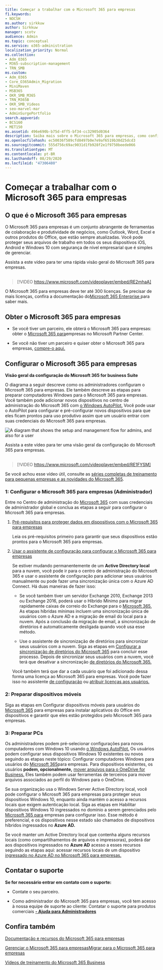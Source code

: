 ```yaml
---
title: Começar a trabalhar com o Microsoft 365 para empresas
f1.keywords:
- NOCSH
ms.author: sirkkuw
author: Sirkkuw
manager: scotv
audience: Admin
ms.topic: conceptual
ms.service: o365-administration
localization_priority: Normal
ms.collection:
- Adm_O365
- M365-subscription-management
- TRN_SMB
ms.custom:
- Adm_O365
- Core_O365Admin_Migration
- MiniMaven
- MSB365
- OKR_SMB_M365
- TRN_M365B
- OKR_SMB_Videos
- seo-marvel-mar
- AdminSurgePortfolio
search.appverid:
- BCS160
- MET150
ms.assetid: 496e690b-b75d-4ff5-bf34-cc32905d0364
description: Saiba mais sobre o Microsoft 365 para empresas, como configurar e como preparar os dispositivos e os PCs dos usuários para garantir que eles estão protegidos pelo Microsoft 365 para empresas.
ms.openlocfilehash: ec50036f589cfd8497b0e7e9af6519b30d25dcd3
ms.sourcegitcommit: 555d756c69ac9031d1fb928f2e1f9750beede066
ms.translationtype: MT
ms.contentlocale: pt-BR
ms.lasthandoff: 08/29/2020
ms.locfileid: "47306480"
---
```

# <a name="get-started-with-microsoft-365-for-business"></a>Começar a trabalhar com o Microsoft 365 para empresas

## <a name="what-is-microsoft-365-for-business"></a>O que é o Microsoft 365 para empresas

O Microsoft 365 para empresas é um conjunto abrangente de ferramentas de colaboração e produtividade de negócios, como Outlook, Word, Excel e outros produtos do Office, que estão sempre atualizadas. Você pode proteger seus arquivos de trabalho em todos os seus dispositivos iOS, Android e Windows 10 com segurança de nível empresarial que é simples de gerenciar.

Assista a este vídeo para ter uma rápida visão geral do Microsoft 365 para empresas.<br><br>

> [!VIDEO https://www.microsoft.com/videoplayer/embed/RE2mhaA] 
  
O Microsoft 365 para empresas deve ter até 300 licenças. Se precisar de mais licenças, confira a documentação do[Microsoft 365 Enterprise ](https://go.microsoft.com/fwlink/p/?linkid=860986) para saber mais. 
  
## <a name="get-microsoft-365-for-business"></a>Obter o Microsoft 365 para empresas

- Se você tiver um parceiro, ele obterá o Microsoft 365 para empresas: obter o [Microsoft 365 para](get-microsoft-365-business.md)empresas no Microsoft Partner Center.
    
- Se você não tiver um parceiro e quiser obter o Microsoft 365 para empresas, [compre-o aqui.](https://www.microsoft.com/microsoft-365/business)
    
## <a name="set-up-microsoft-365-for-business"></a>Configurar o Microsoft 365 para empresas

 **Visão geral da configuração do Microsoft 365 for business Suite**
  
O diagrama a seguir descreve como os administradores configuram o Microsoft 365 para empresas. Ele também descreve as etapas para preparar computadores Windows para o Microsoft 365 para empresas. Você também pode adicionar novos dispositivos no centro de administração do Microsoft 365 com [o Windows AutoPilot.](add-autopilot-devices-and-profile.md) Você pode usar o AutoPilot para configurar e pré-configurar novos dispositivos para que eles ficam prontos para uso produtivo assim que um usuário entrar com suas credenciais do Microsoft 365 para empresas.
  
![A diagram that shows the setup and management flow for admins, and also for a user](../media/249f81fc-7e79-44c7-8425-3a0b7b651c3b.png)

Assista a este vídeo para ter uma visão geral da configuração do Microsoft 365 para empresas.<br><br>

> [!VIDEO https://www.microsoft.com/videoplayer/embed/RE1FYSM] 

Se você achou esse vídeo útil, consulte as [séries completas de treinamento para pequenas empresas e as novidades do Microsoft 365](https://support.microsoft.com/office/6ab4bbcd-79cf-4000-a0bd-d42ce4d12816).

  
### <a name="1-set-up-microsoft-365-for-business-admin"></a>1: Configurar o Microsoft 365 para empresas (Administrador)

Entre no Centro de administração do [Microsoft 365](https://portal.office.com/adminportal/home) com suas credenciais de administrador global e conclua as etapas a seguir para configurar o Microsoft 365 para empresas. 
  
1. [Pré-requisitos para proteger dados em dispositivos com o Microsoft 365 para empresas](pre-requisites-for-data-protection.md)
    
    Leia os pré-requisitos primeiro para garantir que seus dispositivos estão prontos para o Microsoft 365 para empresas.
    
2. [Usar o assistente de configuração para configurar o Microsoft 365 para empresas](set-up.md)
    
    Se estiver mudando permanentemente de um **Active Directory local** para a nuvem, você pode ir para o centro de administração do Microsoft 365 e usar o assistente de configuração para adicionar seus usuários manualmente ou pode fazer uma sincronização única com o Azure AD Connect. Há duas maneiras de fazer isso: 
    
    - Se você também tiver um servidor Exchange 2010, Exchange 2013 ou Exchange 2016, poderá usar o Híbrido Mínimo para migrar rapidamente caixas de correio do Exchange para o [Microsoft 365.](https://docs.microsoft.com/Exchange/mailbox-migration/use-minimal-hybrid-to-quickly-migrate) As etapas híbridas mínimas incluem uma sincronização única de usuários com o Azure AD e a migração de email do local para a nuvem. Após a conclusão da migração de email, a sincronização de diretórios é automaticamente desligada quando você usa esse método.
    
    - Use o assistente de sincronização de diretórios para sincronizar seus usuários com a nuvem. Siga as etapas em [Configurar a sincronização de diretórios do Microsoft 365](https://docs.microsoft.com/microsoft-365/enterprise/set-up-directory-synchronization) para concluir esse processo. Depois de sincronizar seus usuários com a nuvem, você terá que desativar a sincronização [de diretórios do Microsoft 365.](https://docs.microsoft.com/microsoft-365/enterprise/turn-off-directory-synchronization)
    
    Você também terá que dar a cada usuário que foi adicionado dessa forma uma licença ao Microsoft 365 para empresas. Você pode fazer isso no assistente [de configuração](set-up.md) ou [atribuir licenças aos usuários.](../admin/manage/assign-licenses-to-users.md)
    
### <a name="2-prepare-mobile-devices"></a>2: Preparar dispositivos móveis

Siga as etapas em Configurar dispositivos móveis para usuários do [Microsoft 365](set-up-mobile-devices.md) para empresas para instalar aplicativos do Office em dispositivos e garantir que eles estão protegidos pelo Microsoft 365 para empresas. 
  
### <a name="3-prepare-pcs"></a>3: Preparar PCs

Os administradores podem pré-selecionar configurações para novos computadores com Windows 10 usando [o Windows AutoPilot.](add-autopilot-devices-and-profile.md) Os usuários podem configurar seus dispositivos Windows 10 existentes ou novos seguindo as etapas neste tópico: Configurar computadores Windows para usuários do [Microsoft 365](set-up-windows-devices.md)para empresas. Para dispositivos existentes, os usuários **podem, opcionalmente,** [mover arquivos para o OneDrive for Business.](move-files-to-onedrive.md) Eles também podem usar ferramentas de terceiros para mover arquivos associados ao perfil do Windows para o OneDrive.
  
Se sua organização usa o Windows Server Active Directory local, você pode configurar o Microsoft 365 para empresas para proteger seus dispositivos Windows 10, enquanto ainda mantém o acesso a recursos locais que exigem autenticação local. Siga as etapas em Habilitar dispositivos Windows 10 ingressados no domínio a serem gerenciados pelo [Microsoft 365 para](manage-windows-devices.md) empresas para configurar isso. Esse método é preferencial, e os dispositivos nesse estado são chamados de dispositivos híbridos ingressados no **Azure AD.** 
  
Se você manter um Active Directory local que contenha alguns recursos locais (como compartilhamentos de arquivos e impressoras), poderá dar aos dispositivos ingressados no **Azure AD** acesso a esses recursos seguindo as etapas aqui: acessar recursos locais de um dispositivo [ingressado no Azure AD no Microsoft 365 para empresas.](access-resources.md)
  
  
## <a name="contact-support"></a>Contatar o suporte

 **Se for necessário entrar em contato com o suporte:**
  
- Contate o seu parceiro.
    
- Como administrador do Microsoft 365 para empresas, você tem acesso à nossa equipe de suporte ao cliente: Contatar o suporte para produtos comerciais **[- Ajuda para Administradores](https://docs.microsoft.com/microsoft-365/admin/contact-support-for-business-products)**
    
## <a name="see-also"></a>Confira também

[Documentação e recursos do Microsoft 365 para empresas](https://go.microsoft.com/fwlink/p/?linkid=853701)
  
[Gerenciar o Microsoft 365 para empresas](manage.md)[Migrar para o Microsoft 365 para empresas](migrate-to-microsoft-365-business.md)

[Vídeos de treinamento do Microsoft 365 Business ](https://support.microsoft.com/office/6ab4bbcd-79cf-4000-a0bd-d42ce4d12816) 
